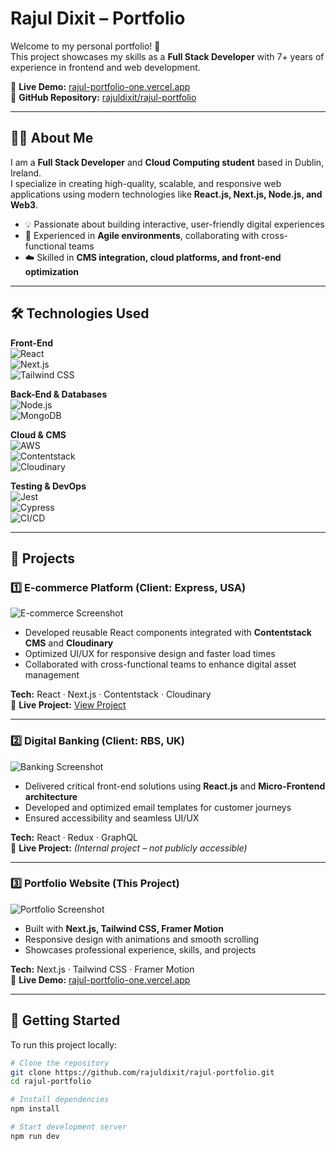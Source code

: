 # Rajul Dixit – Portfolio

Welcome to my personal portfolio! 🚀  
This project showcases my skills as a **Full Stack Developer** with 7+ years of experience in frontend and web development.

🔗 **Live Demo:** [rajul-portfolio-one.vercel.app](https://rajul-portfolio-one.vercel.app)  
📂 **GitHub Repository:** [rajuldixit/rajul-portfolio](https://github.com/rajuldixit/rajul-portfolio)

---

## 👨‍💻 About Me

I am a **Full Stack Developer** and **Cloud Computing student** based in Dublin, Ireland.  
I specialize in creating high-quality, scalable, and responsive web applications using modern technologies like **React.js, Next.js, Node.js, and Web3**.  

- 💡 Passionate about building interactive, user-friendly digital experiences  
- 🔄 Experienced in **Agile environments**, collaborating with cross-functional teams  
- ☁️ Skilled in **CMS integration, cloud platforms, and front-end optimization**

---

## 🛠 Technologies Used

**Front-End**  
![React](https://img.shields.io/badge/React-61DAFB?style=for-the-badge&logo=react&logoColor=black)  
![Next.js](https://img.shields.io/badge/Next.js-000000?style=for-the-badge&logo=next.js&logoColor=white)  
![Tailwind CSS](https://img.shields.io/badge/Tailwind%20CSS-06B6D4?style=for-the-badge&logo=tailwind-css&logoColor=white)  

**Back-End & Databases**  
![Node.js](https://img.shields.io/badge/Node.js-339933?style=for-the-badge&logo=node.js&logoColor=white)  
![MongoDB](https://img.shields.io/badge/MongoDB-47A248?style=for-the-badge&logo=mongodb&logoColor=white)  

**Cloud & CMS**  
![AWS](https://img.shields.io/badge/AWS-232F3E?style=for-the-badge&logo=amazon-aws&logoColor=white)  
![Contentstack](https://img.shields.io/badge/Contentstack-0099FF?style=for-the-badge&logo=contentstack&logoColor=white)  
![Cloudinary](https://img.shields.io/badge/Cloudinary-3448C5?style=for-the-badge&logo=cloudinary&logoColor=white)  

**Testing & DevOps**  
![Jest](https://img.shields.io/badge/Jest-C21325?style=for-the-badge&logo=jest&logoColor=white)  
![Cypress](https://img.shields.io/badge/Cypress-17202C?style=for-the-badge&logo=cypress&logoColor=white)  
![CI/CD](https://img.shields.io/badge/CI%2FCD-2088FF?style=for-the-badge&logo=github-actions&logoColor=white)  

---

## 📂 Projects

### 1️⃣ E-commerce Platform (Client: Express, USA)  
![E-commerce Screenshot](./screenshots/ecommerce.png)  
- Developed reusable React components integrated with **Contentstack CMS** and **Cloudinary**  
- Optimized UI/UX for responsive design and faster load times  
- Collaborated with cross-functional teams to enhance digital asset management  

**Tech:** React · Next.js · Contentstack · Cloudinary  
🔗 **Live Project:** [View Project](https://rajul-portfolio-one.vercel.app)

---

### 2️⃣ Digital Banking (Client: RBS, UK)  
![Banking Screenshot](./screenshots/banking.png)  
- Delivered critical front-end solutions using **React.js** and **Micro-Frontend architecture**  
- Developed and optimized email templates for customer journeys  
- Ensured accessibility and seamless UI/UX  

**Tech:** React · Redux · GraphQL  
🔗 **Live Project:** *(Internal project – not publicly accessible)*  

---

### 3️⃣ Portfolio Website (This Project)  
![Portfolio Screenshot](./screenshots/portfolio.png)  
- Built with **Next.js, Tailwind CSS, Framer Motion**  
- Responsive design with animations and smooth scrolling  
- Showcases professional experience, skills, and projects  

**Tech:** Next.js · Tailwind CSS · Framer Motion  
🔗 **Live Demo:** [rajul-portfolio-one.vercel.app](https://rajul-portfolio-one.vercel.app)

---

## 🚀 Getting Started

To run this project locally:

```bash
# Clone the repository
git clone https://github.com/rajuldixit/rajul-portfolio.git
cd rajul-portfolio

# Install dependencies
npm install

# Start development server
npm run dev

